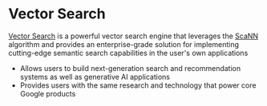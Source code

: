 # Vector Search

[Vector Search](https://cloud.google.com/vertex-ai/docs/vector-search/overview) is a powerful vector search engine that leverages the [ScaNN](https://research.google/blog/announcing-scann-efficient-vector-similarity-search/) algorithm and provides an enterprise-grade solution for implementing cutting-edge semantic search capabilities in the user's own applications

* Allows users to build next-generation search and recommendation systems as well as generative AI applications
* Provides users with the same research and technology that power core Google products 